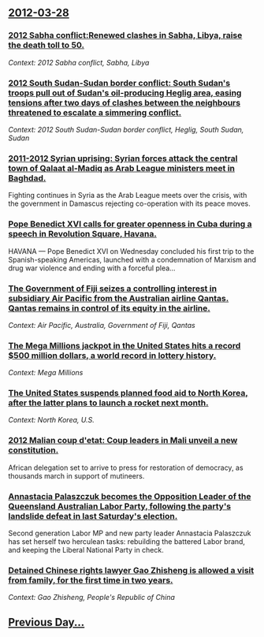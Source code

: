 ## [2012-03-28](/news/2012/03/28/index.md)

### [2012 Sabha conflict:Renewed clashes in Sabha, Libya, raise the death toll to 50. ](/news/2012/03/28/2012-sabha-conflict-prenewed-clashes-in-sabha-libya-raise-the-death-toll-to-50.md)
_Context: 2012 Sabha conflict, Sabha, Libya_

### [2012 South Sudan-Sudan border conflict: South Sudan's troops pull out of Sudan's oil-producing Heglig area, easing tensions after two days of clashes between the neighbours threatened to escalate a simmering conflict. ](/news/2012/03/28/2012-south-sudanasudan-border-conflict-south-sudan-s-troops-pull-out-of-sudan-s-oil-producing-heglig-area-easing-tensions-after-two-days.md)
_Context: 2012 South Sudan-Sudan border conflict, Heglig, South Sudan, Sudan_

### [2011-2012 Syrian uprising: Syrian forces attack the central town of Qalaat al-Madiq as Arab League ministers meet in Baghdad. ](/news/2012/03/28/2011a2012-syrian-uprising-syrian-forces-attack-the-central-town-of-qalaat-al-madiq-as-arab-league-ministers-meet-in-baghdad.md)
Fighting continues in Syria as the Arab League meets over the crisis, with the government in Damascus rejecting co-operation with its peace moves.

### [Pope Benedict XVI calls for greater openness in Cuba during a speech in Revolution Square, Havana. ](/news/2012/03/28/pope-benedict-xvi-calls-for-greater-openness-in-cuba-during-a-speech-in-revolution-square-havana.md)
HAVANA &#8212; Pope Benedict XVI on Wednesday concluded his first trip to the Spanish-speaking Americas, launched with a condemnation of Marxism and drug war violence and ending with a forceful plea...

### [The Government of Fiji seizes a controlling interest in subsidiary Air Pacific from the Australian airline Qantas.  Qantas remains in control of its equity in the airline. ](/news/2012/03/28/the-government-of-fiji-seizes-a-controlling-interest-in-subsidiary-air-pacific-from-the-australian-airline-qantas-qantas-remains-in-contro.md)
_Context: Air Pacific, Australia, Government of Fiji, Qantas_

### [The Mega Millions jackpot in the United States hits a record $500 million dollars, a world record in lottery history. ](/news/2012/03/28/the-mega-millions-jackpot-in-the-united-states-hits-a-record-500-million-dollars-a-world-record-in-lottery-history.md)
_Context: Mega Millions_

### [The United States suspends planned food aid to North Korea, after the latter plans to launch a rocket next month. ](/news/2012/03/28/the-united-states-suspends-planned-food-aid-to-north-korea-after-the-latter-plans-to-launch-a-rocket-next-month.md)
_Context: North Korea, U.S._

### [2012 Malian coup d'etat: Coup leaders in Mali unveil a new constitution. ](/news/2012/03/28/2012-malian-coup-d-a-c-tat-coup-leaders-in-mali-unveil-a-new-constitution.md)
African delegation set to arrive to press for restoration of democracy, as thousands march in support of mutineers.

### [Annastacia Palaszczuk becomes the Opposition Leader of the Queensland Australian Labor Party, following the party's landslide defeat in last Saturday's election. ](/news/2012/03/28/annastacia-palaszczuk-becomes-the-opposition-leader-of-the-queensland-australian-labor-party-following-the-party-s-landslide-defeat-in-last.md)
Second generation Labor MP and new party leader Annastacia Palaszczuk has set herself two herculean tasks: rebuilding the battered Labor brand, and keeping the Liberal National Party in check.

### [Detained Chinese rights lawyer Gao Zhisheng is allowed a visit from family, for the first time in two years. ](/news/2012/03/28/detained-chinese-rights-lawyer-gao-zhisheng-is-allowed-a-visit-from-family-for-the-first-time-in-two-years.md)
_Context: Gao Zhisheng, People's Republic of China_

## [Previous Day...](/news/2012/03/27/index.md)

